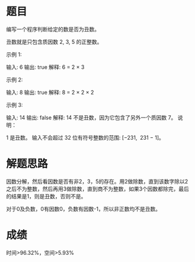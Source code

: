 # 题目
编写一个程序判断给定的数是否为丑数。

丑数就是只包含质因数 2, 3, 5 的正整数。

示例 1:

输入: 6
输出: true
解释: 6 = 2 × 3

示例 2:

输入: 8
输出: true
解释: 8 = 2 × 2 × 2

示例 3:

输入: 14
输出: false 
解释: 14 不是丑数，因为它包含了另外一个质因数 7。
说明：

1 是丑数。
输入不会超过 32 位有符号整数的范围: [−231,  231 − 1]。

# 解题思路
因数分解，然后看因数是否有非2，3，5的存在。用2做除数，直到该数字除以2之后不为整数，然后再用3做除数，直到商不为整数，如果3个因数都除完，最后的结果是1，则是丑数，否则不是。

对于0及负数，0有因数0，负数有因数-1，所以非正数均不是丑数。

# 成绩
时间>96.32%，空间>5.93%
